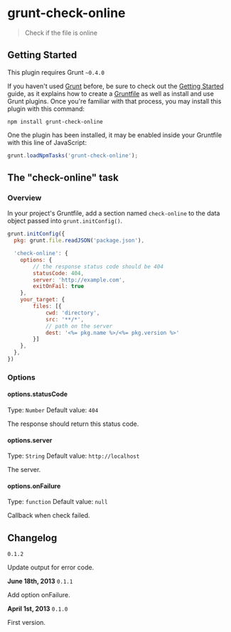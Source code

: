 # grunt-check-online

> Check if the file is online

## Getting Started

This plugin requires Grunt `~0.4.0`

If you haven't used [Grunt](http://gruntjs.com/) before, be sure to check out the [Getting Started](http://gruntjs.com/getting-started) guide, as it explains how to create a [Gruntfile](http://gruntjs.com/sample-gruntfile) as well as install and use Grunt plugins. Once you're familiar with that process, you may install this plugin with this command:

```shell
npm install grunt-check-online
```

One the plugin has been installed, it may be enabled inside your Gruntfile with this line of JavaScript:

```js
grunt.loadNpmTasks('grunt-check-online');
```

## The "check-online" task

### Overview

In your project's Gruntfile, add a section named `check-online` to the data object passed into `grunt.initConfig()`.

```js
grunt.initConfig({
  pkg: grunt.file.readJSON('package.json'),

  'check-online': {
    options: {
        // the response status code should be 404
        statusCode: 404,
        server: 'http://example.com',
        exitOnFail: true
    },
    your_target: {
        files: [{
            cwd: 'directory',
            src: '**/*',
            // path on the server
            dest: '<%= pkg.name %>/<%= pkg.version %>'
        }]
    },
  },
})
```

### Options


#### options.statusCode
Type: `Number`
Default value: `404`

The response should return this status code.

#### options.server
Type: `String`
Default value: `http://localhost`

The server.

#### options.onFailure
Type: `function`
Default value: `null`

Callback when check failed.

## Changelog

`0.1.2`

Update output for error code.

**June 18th, 2013** `0.1.1`

Add option onFailure.

**April 1st, 2013** `0.1.0`

First version.
